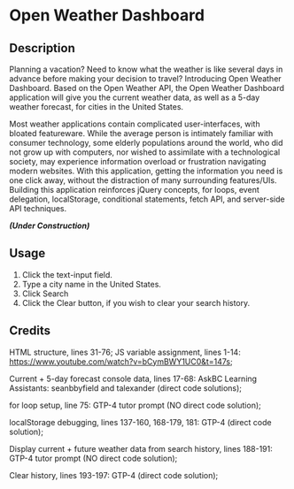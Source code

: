# Open Weather Dashboard

## Description
Planning a vacation? Need to know what the weather is like several days in advance before making your decision to travel? Introducing Open Weather Dashboard. Based on the Open Weather API, the Open Weather Dashboard application will give you the current weather data, as well as a 5-day weather forecast, for cities in the United States. 

Most weather applications contain complicated user-interfaces, with bloated featureware. While the average person is intimately familiar with consumer technology, some elderly populations around the world, who did not grow up with computers, nor wished to assimilate with a technological society, may experience information overload or frustration navigating modern websites.  With this application, getting the information you need is one click away, without the distraction of many surrounding features/UIs. Building this application reinforces jQuery concepts, for loops, event delegation, localStorage, conditional statements, fetch API, and server-side API techniques. 

***(Under Construction)***

## Usage

1. Click the text-input field.
2. Type a city name in the United States.
3. Click Search
4. Click the Clear button, if you wish to clear your search history. 

## Credits

HTML structure, lines 31-76; JS variable assignment, lines 1-14: https://www.youtube.com/watch?v=bCymBWY1UC0&t=147s;

Current + 5-day forecast console data, lines 17-68: AskBC Learning Assistants: seanbbyfield and talexander (direct code solutions);

for loop setup, line 75: GTP-4 tutor prompt (NO direct code solution);

localStorage debugging, lines 137-160, 168-179, 181: GTP-4 (direct code solution);

Display current + future weather data from search history, lines 188-191: GTP-4 tutor prompt (NO direct code solution);

Clear history, lines 193-197: GTP-4 (direct code solution);




